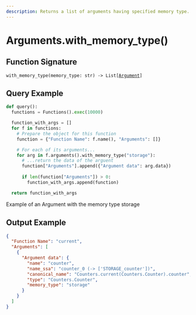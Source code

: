```yaml
---
description: Returns a list of arguments having specified memory type.
---
```


# Arguments.with\_memory\_type()

## Function Signature

`with_memory_type(memory_type: str) -> List[`[`Argument`](../argument/)`]`



## Query Example

```python
def query():
  functions = Functions().exec(10000)

  function_with_args = []
  for f in functions:
    # Prepare the object for this function
    function = {"Function Name": f.name(), "Arguments": []}

    # For each of its arguments...
    for arg in f.arguments().with_memory_type("storage"):
      # ...return the data of the arguent
      function["Arguments"].append({"Argument data": arg.data})
      
      if len(function["Arguments"]) > 0:
        function_with_args.append(function)

  return function_with_args
```

Example of an Argument with the memory type storage&#x20;

## Output Example

```json
{
  "Function Name": "current",
  "Arguments": [
    {
      "Argument data": {
        "name": "counter",
        "name_ssa": "counter_0 (-> ['STORAGE_counter'])",
        "canonical_name": "Counters.current(Counters.Counter).counter",
        "type": "Counters.Counter",
        "memory_type": "storage"
      }
    }
  ]
}
```

